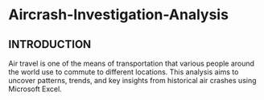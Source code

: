 # Aircrash-Investigation-Analysis

## INTRODUCTION
Air travel is one of the means of transportation that various people around the world use to commute to different locations. This analysis aims to uncover patterns, trends, and key insights from historical air crashes using Microsoft Excel.

